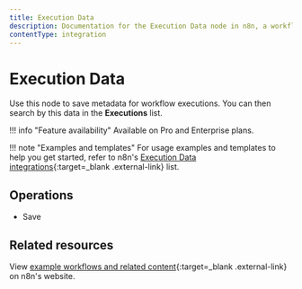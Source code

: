 ```yaml
---
title: Execution Data
description: Documentation for the Execution Data node in n8n, a workflow automation platform. Includes guidance on usage, and links to examples.
contentType: integration
---
```


# Execution Data

Use this node to save metadata for workflow executions. You can then search by this data in the **Executions** list.

!!! info "Feature availability"
		Available on Pro and Enterprise plans.

!!! note "Examples and templates"
	For usage examples and templates to help you get started, refer to n8n's [Execution Data integrations](https://n8n.io/integrations/execution-data/){:target=_blank .external-link} list.

## Operations

* Save

## Related resources

View [example workflows and related content](https://n8n.io/integrations/execution-data/){:target=_blank .external-link} on n8n's website.

